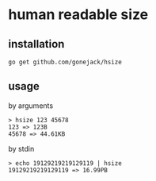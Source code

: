 # human readable size


## installation
```
go get github.com/gonejack/hsize
```

## usage

by arguments
```
> hsize 123 45678
123 => 123B
45678 => 44.61KB
```

by stdin
```
> echo 19129219219129119 | hsize
19129219219129119 => 16.99PB
```

